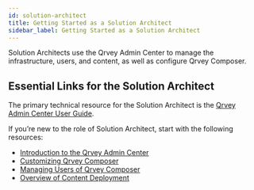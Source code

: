```yaml
---
id: solution-architect
title: Getting Started as a Solution Architect
sidebar_label: Getting Started as a Solution Architect
---
```


Solution Architects use the Qrvey Admin Center to manage the infrastructure, users, and content, as well as configure Qrvey Composer.

## Essential Links for the Solution Architect
The primary technical resource for the Solution Architect is the [Qrvey Admin Center User Guide](../../admin/introduction-to-qrvey-admin-center.md). 

If you’re new to the role of Solution Architect, start with the following resources:
* [Introduction to the Qrvey Admin Center](../../admin/introduction-to-qrvey-admin-center.md)
* [Customizing Qrvey Composer](../../admin/customizing-qrvey-composer.md)
* [Managing Users of Qrvey Composer](../../admin/managing-users.md)
* [Overview of Content Deployment](../../admin/content-deployment/overview-of-content-deployment.md)
